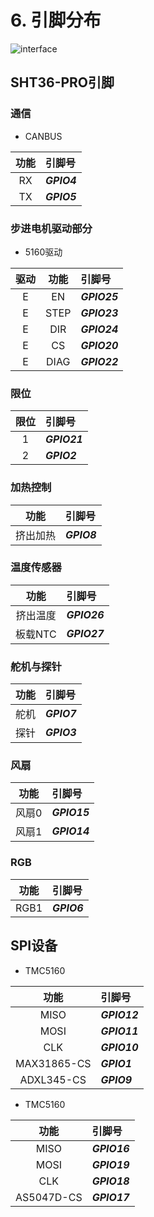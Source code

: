 # 6. 引脚分布

![interface](../../images/boards/fly_sht36_pro/interface.jpg)

## SHT36-PRO引脚


### 通信

* CANBUS

| 功能 | 引脚号      |
| :--: | :---------- |
|  RX  | ***GPIO4*** |
|  TX  | ***GPIO5*** |

### 步进电机驱动部分

* 5160驱动

| 驱动 | 功能 | 引脚号       |
| :--: | :--: | :----------- |
|  E   |  EN  | ***GPIO25*** |
|  E   | STEP | ***GPIO23*** |
|  E   | DIR  | ***GPIO24*** |
|  E   |  CS  | ***GPIO20*** |
|  E   | DIAG | ***GPIO22*** |



### 限位

| 限位 | 引脚号       |
| :--: | :----------- |
|  1   | ***GPIO21*** |
|  2   | ***GPIO2***  |

### 加热控制

|   功能   | 引脚号      |
| :------: | :---------- |
| 挤出加热 | ***GPIO8*** |

### 温度传感器

|   功能   | 引脚号       |
| :------: | :----------- |
| 挤出温度 | ***GPIO26*** |
| 板载NTC  | ***GPIO27*** |

### 舵机与探针

| 功能 | 引脚号      |
| :--: | :---------- |
| 舵机 | ***GPIO7*** |
| 探针 | ***GPIO3*** |

### 风扇

| 功能  | 引脚号       |
| :---: | :----------- |
| 风扇0 | ***GPIO15*** |
| 风扇1 | ***GPIO14*** |

### RGB

| 功能 | 引脚号      |
| :--: | :---------- |
| RGB1 | ***GPIO6*** |

## SPI设备

* TMC5160

|    功能     | 引脚号       |
| :---------: | :----------- |
|    MISO     | ***GPIO12*** |
|    MOSI     | ***GPIO11*** |
|     CLK     | ***GPIO10*** |
| MAX31865-CS | ***GPIO1***  |
| ADXL345-CS  | ***GPIO9***  |

* TMC5160 

|    功能    | 引脚号       |
| :--------: | :----------- |
|    MISO    | ***GPIO16*** |
|    MOSI    | ***GPIO19*** |
|    CLK     | ***GPIO18*** |
| AS5047D-CS | ***GPIO17*** |

